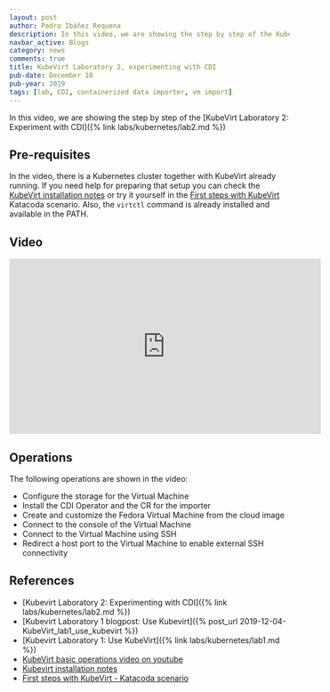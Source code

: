 ```yaml
---
layout: post
author: Pedro Ibáñez Requena
description: In this video, we are showing the step by step of the KubeVirt Laboratory 2 Experimenting with CDI
navbar_active: Blogs
category: news
comments: true
title: KubeVirt Laboratory 2, experimenting with CDI
pub-date: December 10
pub-year: 2019
tags: [lab, CDI, containerized data importer, vm import]
---
```


In this video, we are showing the step by step of the [KubeVirt Laboratory 2: Experiment with CDI]({% link labs/kubernetes/lab2.md %})

## Pre-requisites

In the video, there is a Kubernetes cluster together with KubeVirt already running. If you need help for preparing that setup you can check the [KubeVirt installation notes](https://kubevirt.io/user-guide/#/installation/installation) or try it yourself in the [First steps with KubeVirt](https://www.katacoda.com/kubevirt/scenarios/kubevirt-101) Katacoda scenario.
Also, the `virtctl` command is already installed and available in the PATH.

## Video

<iframe width="560" height="315" style="height: 315px" src="https://www.youtube.com/embed/ZHqcHbCxzYM" frameborder="0" allow="accelerometer; autoplay; encrypted-media; gyroscope; picture-in-picture" allowfullscreen></iframe>

## Operations

The following operations are shown in the video:

- Configure the storage for the Virtual Machine
- Install the CDI Operator and the CR for the importer
- Create and customize the Fedora Virtual Machine from the cloud image
- Connect to the console of the Virtual Machine
- Connect to the Virtual Machine using SSH
- Redirect a host port to the Virtual Machine to enable external SSH connectivity

## References

- [Kubevirt Laboratory 2: Experimenting with CDI]({% link labs/kubernetes/lab2.md %})
- [Kubevirt Laboratory 1 blogpost: Use Kubevirt]({% post_url 2019-12-04-KubeVirt_lab1_use_kubevirt %})
- [Kubevirt Laboratory 1: Use KubeVirt]({% link labs/kubernetes/lab1.md %})
- [KubeVirt basic operations video on youtube](https://www.youtube.com/watch?v=KC03G60shIc)
- [Kubevirt installation notes](https://kubevirt.io/user-guide/#/installation/installation)
- [First steps with KubeVirt - Katacoda scenario](https://www.katacoda.com/kubevirt/scenarios/kubevirt-101)
